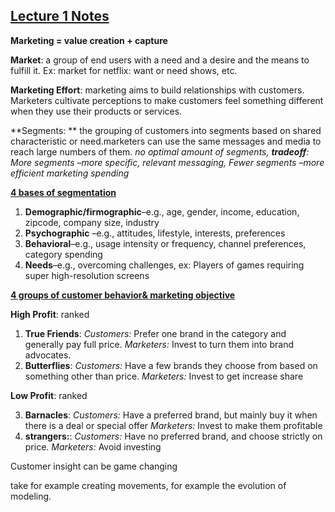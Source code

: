 ## **<u>Lecture 1 Notes</u>**

**Marketing = value creation + capture**

**Market**:  a group of end users with a need and a desire and the means to fulfill it. Ex: market for netflix: want or need shows, etc.

**Marketing Effort**: marketing aims to build relationships with customers. Marketers cultivate perceptions to make customers feel something different when they use their products or services.

**Segments: ** the grouping of customers into segments based on shared characteristic or need.marketers can use the same messages and media to reach large numbers of them.  *no optimal amount of segments, **tradeoff**:  More segments –more specific, relevant messaging, Fewer segments –more efficient marketing spending*

**<u>4 bases of segmentation</u>**

1. **Demographic/firmographic**–e.g., age, gender, income, education, zipcode, company size, industry 
2. **Psychographic** –e.g., attitudes, lifestyle, interests, preferences
3. **Behavioral**–e.g., usage intensity or frequency, channel preferences, category spending
4. **Needs**–e.g., overcoming challenges, ex: Players of games requiring super high-resolution screens

**<u>4 groups of customer behavior& marketing objective</u>**

**High Profit**: ranked

1. **True Friends**: *Customers:* Prefer one brand in the category and generally pay full price. *Marketers:* Invest to turn them into brand advocates.
2. **Butterflies**: *Customers:* Have a few brands they choose from based on something other than price. *Marketers:* Invest to get increase share

**Low Profit**: ranked

3. **Barnacles**: *Customers:* Have a preferred brand, but mainly buy it when there is a deal or special offer *Marketers:* Invest to make them profitable
4. **strangers:**: *Customers:* Have no preferred brand, and choose strictly on price. *Marketers:* Avoid investing



Customer insight can be game changing

take for example creating movements, for example the evolution of modeling.

